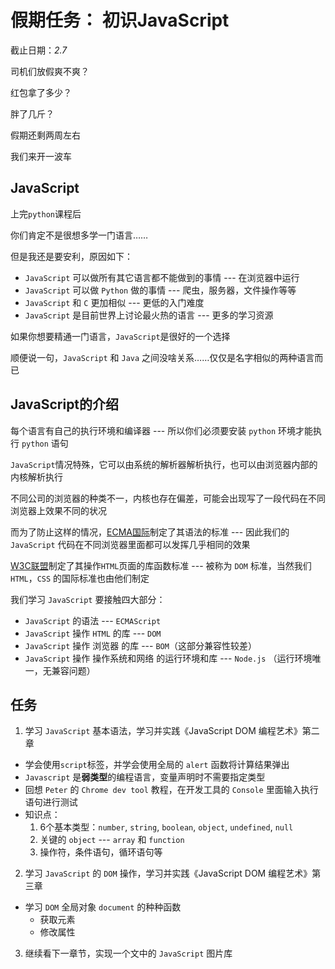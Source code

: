 # 假期任务： 初识JavaScript

截止日期：_2.7_

司机们放假爽不爽？

红包拿了多少？

胖了几斤？

假期还剩两周左右

我们来开一波车

## JavaScript

上完`python`课程后

你们肯定不是很想多学一门语言……

但是我还是要安利，原因如下：

* `JavaScript` 可以做所有其它语言都不能做到的事情 --- 在浏览器中运行
* `JavaScript` 可以做 `Python` 做的事情 --- 爬虫，服务器，文件操作等等
* `JavaScript` 和 `C` 更加相似 --- 更低的入门难度
* `JavaScript` 是目前世界上讨论最火热的语言 --- 更多的学习资源

如果你想要精通一门语言，`JavaScript`是很好的一个选择

顺便说一句，`JavaScript` 和 `Java` 之间没啥关系……仅仅是名字相似的两种语言而已

## JavaScript的介绍

每个语言有自己的执行环境和编译器 --- 所以你们必须要安装 `python` 环境才能执行 `python` 语句

`JavaScript`情况特殊，它可以由系统的解析器解析执行，也可以由浏览器内部的内核解析执行

不同公司的浏览器的种类不一，内核也存在偏差，可能会出现写了一段代码在不同浏览器上效果不同的状况

而为了防止这样的情况，[ECMA国际](http://baike.baidu.com/view/3986646.htm)制定了其语法的标准 --- 因此我们的 `JavaScript` 代码在不同浏览器里面都可以发挥几乎相同的效果

[W3C联盟](http://baike.baidu.com/item/万维网联盟?fromtitle=w3c&fromid=216888&type=syn)制定了其操作`HTML`页面的库函数标准 --- 被称为 `DOM` 标准，当然我们 `HTML`，`CSS` 的国际标准也由他们制定

我们学习 `JavaScript` 要接触四大部分：

* `JavaScript` 的语法  --- `ECMAScript`
* `JavaScript` 操作 `HTML` 的库 --- `DOM`
* `JavaScript` 操作 浏览器 的库 --- `BOM`（这部分兼容性较差）
* `JavaScript` 操作 操作系统和网络 的运行环境和库 --- `Node.js` （运行环境唯一，无兼容问题）

## 任务

1. 学习 `JavaScript` 基本语法，学习并实践《JavaScript DOM 编程艺术》第二章
  * 学会使用`script`标签，并学会使用全局的 `alert` 函数将计算结果弹出
  * `Javascript` 是**弱类型**的编程语言，变量声明时不需要指定类型
  * 回想 `Peter` 的 `Chrome dev tool` 教程，在开发工具的 `Console` 里面输入执行语句进行测试
  * 知识点：
    1. 6个基本类型：`number`, `string`, `boolean`, `object`, `undefined`, `null`
    2. 关键的 `object` --- `array` 和 `function`
    3. 操作符，条件语句，循环语句等
2. 学习 `JavaScript` 的 `DOM` 操作，学习并实践《JavaScript DOM 编程艺术》第三章
  * 学习 `DOM` 全局对象 `document` 的种种函数
    * 获取元素
    * 修改属性
3. 继续看下一章节，实现一个文中的 `JavaScript` 图片库
